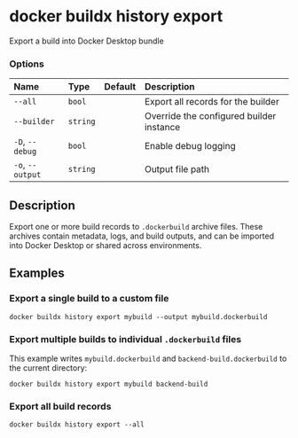 # docker buildx history export

<!---MARKER_GEN_START-->
Export a build into Docker Desktop bundle

### Options

| Name             | Type     | Default | Description                              |
|:-----------------|:---------|:--------|:-----------------------------------------|
| `--all`          | `bool`   |         | Export all records for the builder       |
| `--builder`      | `string` |         | Override the configured builder instance |
| `-D`, `--debug`  | `bool`   |         | Enable debug logging                     |
| `-o`, `--output` | `string` |         | Output file path                         |


<!---MARKER_GEN_END-->

## Description

Export one or more build records to `.dockerbuild` archive files. These archives
contain metadata, logs, and build outputs, and can be imported into Docker
Desktop or shared across environments.

## Examples

### Export a single build to a custom file

```console
docker buildx history export mybuild --output mybuild.dockerbuild
```

### Export multiple builds to individual `.dockerbuild` files

This example writes `mybuild.dockerbuild` and `backend-build.dockerbuild` to
the current directory:

```console
docker buildx history export mybuild backend-build
```

### Export all build records

```console
docker buildx history export --all
```
